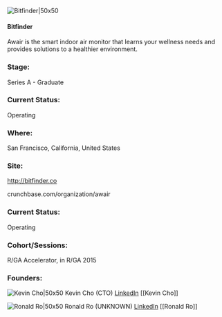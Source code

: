 

![Bitfinder|50x50](https://apimg.techstars.com/connect/images/image_files/544dcee4b1f523f209000001/original/bitfndr.jpg)

#### Bitfinder
Awair is the smart indoor air monitor that learns your wellness needs and provides solutions to a healthier environment.

### Stage: 
Series A - Graduate 

### Current Status: 
Operating

### Where:
San Francisco, California, United States

### Site:
http://bitfinder.co



crunchbase.com/organization/awair

### Current Status: 
Operating

### Cohort/Sessions: 
R/GA Accelerator, in R/GA 2015

### Founders: 

![Kevin Cho|50x50](https://apimg.techstars.com/connect/images/image_files/54bd29881e6c01608e00000d/original/DSC_0118.JPG) Kevin Cho (CTO) [LinkedIn](https://linkedin.com/in/kevin-cho-018bb2b) [[Kevin Cho]]

![Ronald Ro|50x50](https://apimg.techstars.com/connect/images/image_files/555e369fda79e0d242000001/original/ron_rga.png) Ronald Ro (UNKNOWN) [LinkedIn](https://linkedin.com/in/ronro) [[Ronald Ro]]


